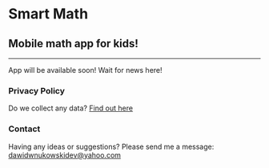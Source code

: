 # Smart Math
## Mobile math app for kids!

---------------------------
App will be available soon! Wait for news here!



### Privacy Policy
Do we collect any data? [Find out here](https://dwnu.github.io/Smart-Math-Kids/)

### Contact
Having any ideas or suggestions? Please send me a message: dawidwnukowskidev@yahoo.com
